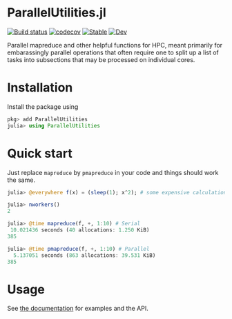 # ParallelUtilities.jl

[![Build status](https://github.com/jishnub/ParallelUtilities.jl/workflows/CI/badge.svg)](https://github.com/jishnub/ParallelUtilities.jl/actions)
[![codecov](https://codecov.io/gh/jishnub/ParallelUtilities.jl/branch/master/graph/badge.svg)](https://codecov.io/gh/jishnub/ParallelUtilities.jl)
[![Stable](https://img.shields.io/badge/docs-stable-blue.svg)](https://jishnub.github.io/ParallelUtilities.jl/stable)
[![Dev](https://img.shields.io/badge/docs-dev-blue.svg)](https://jishnub.github.io/ParallelUtilities.jl/dev)

Parallel mapreduce and other helpful functions for HPC, meant primarily for embarassingly parallel operations that often require one to split up a list of tasks into subsections that may be processed on individual cores.

# Installation

Install the package using

```julia
pkg> add ParallelUtilities
julia> using ParallelUtilities
```

# Quick start

Just replace `mapreduce` by `pmapreduce` in your code and things should work the same.

```julia
julia> @everywhere f(x) = (sleep(1); x^2); # some expensive calculation

julia> nworkers()
2

julia> @time mapreduce(f, +, 1:10) # Serial
 10.021436 seconds (40 allocations: 1.250 KiB)
385

julia> @time pmapreduce(f, +, 1:10) # Parallel
  5.137051 seconds (863 allocations: 39.531 KiB)
385
```

# Usage

See [the documentation](https://jishnub.github.io/ParallelUtilities.jl/stable) for examples and the API.

